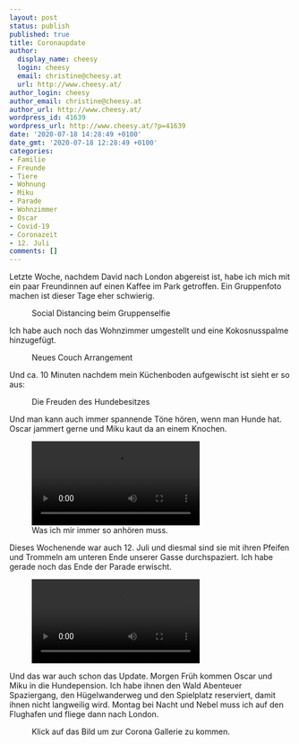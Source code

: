 ```yaml
---
layout: post
status: publish
published: true
title: Coronaupdate
author:
  display_name: cheesy
  login: cheesy
  email: christine@cheesy.at
  url: http://www.cheesy.at/
author_login: cheesy
author_email: christine@cheesy.at
author_url: http://www.cheesy.at/
wordpress_id: 41639
wordpress_url: http://www.cheesy.at/?p=41639
date: '2020-07-18 14:28:49 +0100'
date_gmt: '2020-07-18 12:28:49 +0100'
categories:
- Familie
- Freunde
- Tiere
- Wohnung
- Miku
- Parade
- Wohnzimmer
- Oscar
- Covid-19
- Coronazeit
- 12. Juli
comments: []
---
```

<!-- wp:paragraph -->
Letzte Woche, nachdem David nach London abgereist ist, habe ich mich mit ein paar Freundinnen auf einen Kaffee im Park getroffen. Ein Gruppenfoto machen ist dieser Tage eher schwierig.
<!-- /wp:paragraph -->
<!-- wp:image {"id":41628} -->
<figure class="wp-block-image"><img src="{% link _fotos/leben-in-belfast/2020-2/covid-19/Coronazeit-109.jpg %}" alt="" class="wp-image-41628"><br>
<figcaption>Social Distancing beim Gruppenselfie</figcaption>
</figure>
<!-- /wp:image -->
<!-- wp:paragraph -->
Ich habe auch noch das Wohnzimmer umgestellt und eine Kokosnusspalme hinzugefügt.
<!-- /wp:paragraph -->
<!-- wp:image {"id":41633} -->
<figure class="wp-block-image"><img src="{% link _fotos/leben-in-belfast/2020-2/covid-19/Coronazeit-114.jpg %}" alt="" class="wp-image-41633"><br>
<figcaption>Neues Couch Arrangement</figcaption>
</figure>
<!-- /wp:image -->
<!-- wp:paragraph -->
Und ca. 10 Minuten nachdem mein Küchenboden aufgewischt ist sieht er so aus:
<!-- /wp:paragraph -->
<!-- wp:image {"id":41635} -->
<figure class="wp-block-image"><img src="{% link _fotos/leben-in-belfast/2020-2/covid-19/Coronazeit-116.jpg %}" alt="" class="wp-image-41635"><br>
<figcaption>Die Freuden des Hundebesitzes</figcaption>
</figure>
<!-- /wp:image -->
<!-- wp:paragraph -->
Und man kann auch immer spannende Töne hören, wenn man Hunde hat. Oscar jammert gerne und Miku kaut da an einem Knochen.
<!-- /wp:paragraph -->
<!-- wp:video -->
<figure class="wp-block-video"><video controls src="http://www.cheesy.at/download/Videos/Hundetoene.mp4"></video><br>
<figcaption>Was ich mir immer so anhören muss.</figcaption>
</figure>
<!-- /wp:video -->
<!-- wp:paragraph -->
Dieses Wochenende war auch 12. Juli und diesmal sind sie mit ihren Pfeifen und Trommeln am unteren Ende unserer Gasse durchspaziert. Ich habe gerade noch das Ende der Parade erwischt.
<!-- /wp:paragraph -->
<!-- wp:video -->
<figure class="wp-block-video"><video controls src="http://www.cheesy.at/download/Videos/Pfeifen.mp4"></video></figure>
<!-- /wp:video -->
<!-- wp:paragraph -->
Und das war auch schon das Update. Morgen Früh kommen Oscar und Miku in die Hundepension. Ich habe ihnen den Wald Abenteuer Spaziergang, den Hügelwanderweg und den Spielplatz reserviert, damit ihnen nicht langweilig wird.
<!-- /wp:paragraph -->
<!-- wp:paragraph -->
Montag bei Nacht und Nebel muss ich auf den Flughafen und fliege dann nach London.
<!-- /wp:paragraph -->
<!-- wp:image {"id":41629,"linkDestination":"custom"} -->
<figure class="wp-block-image"><a href="http://www.cheesy.at/fotos/leben-in-belfast/2020-2/covid-19/"><img src="{% link _fotos/leben-in-belfast/2020-2/covid-19/Coronazeit-110.jpg %}" alt="" class="wp-image-41629"></a><br>
<figcaption>Klick auf das Bild um zur Corona Gallerie zu kommen.</figcaption>
</figure>
<!-- /wp:image -->
